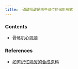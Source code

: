 ```yaml
---
title:  磷酸肌酸是哪些部位的储能形式
--- 
```


### Contents
- 骨骼肌心肌脑

### References
- [如何记忆肌酸的合成原料](/如何记忆肌酸的合成原料)
